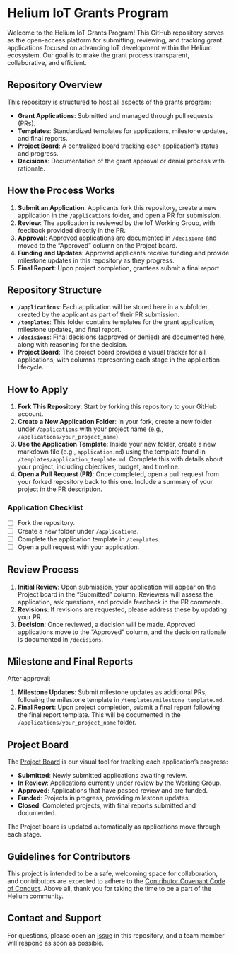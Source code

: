 # **Helium IoT Grants Program**

Welcome to the Helium IoT Grants Program! This GitHub repository serves as the open-access platform for submitting, reviewing, and tracking grant applications focused on advancing IoT development within the Helium ecosystem. Our goal is to make the grant process transparent, collaborative, and efficient.

## **Repository Overview**

This repository is structured to host all aspects of the grants program:
- **Grant Applications**: Submitted and managed through pull requests (PRs).
- **Templates**: Standardized templates for applications, milestone updates, and final reports.
- **Project Board**: A centralized board tracking each application’s status and progress.
- **Decisions**: Documentation of the grant approval or denial process with rationale.

## **How the Process Works**

1. **Submit an Application**: Applicants fork this repository, create a new application in the `/applications` folder, and open a PR for submission.
2. **Review**: The application is reviewed by the IoT Working Group, with feedback provided directly in the PR.
3. **Approval**: Approved applications are documented in `/decisions` and moved to the “Approved” column on the Project board.
4. **Funding and Updates**: Approved applicants receive funding and provide milestone updates in this repository as they progress.
5. **Final Report**: Upon project completion, grantees submit a final report.

## **Repository Structure**

- **`/applications`**: Each application will be stored here in a subfolder, created by the applicant as part of their PR submission.
- **`/templates`**: This folder contains templates for the grant application, milestone updates, and final report.
- **`/decisions`**: Final decisions (approved or denied) are documented here, along with reasoning for the decision.
- **Project Board**: The project board provides a visual tracker for all applications, with columns representing each stage in the application lifecycle.

## **How to Apply**

1. **Fork This Repository**: Start by forking this repository to your GitHub account.
2. **Create a New Application Folder**: In your fork, create a new folder under `/applications` with your project name (e.g., `/applications/your_project_name`).
3. **Use the Application Template**: Inside your new folder, create a new markdown file (e.g., `application.md`) using the template found in `/templates/application_template.md`. Complete this with details about your project, including objectives, budget, and timeline.
4. **Open a Pull Request (PR)**: Once completed, open a pull request from your forked repository back to this one. Include a summary of your project in the PR description.

### **Application Checklist**
- [ ] Fork the repository.
- [ ] Create a new folder under `/applications`.
- [ ] Complete the application template in `/templates`.
- [ ] Open a pull request with your application.

## **Review Process**

1. **Initial Review**: Upon submission, your application will appear on the Project board in the “Submitted” column. Reviewers will assess the application, ask questions, and provide feedback in the PR comments.
2. **Revisions**: If revisions are requested, please address these by updating your PR.
3. **Decision**: Once reviewed, a decision will be made. Approved applications move to the “Approved” column, and the decision rationale is documented in `/decisions`.

## **Milestone and Final Reports**

After approval:
1. **Milestone Updates**: Submit milestone updates as additional PRs, following the milestone template in `/templates/milestone_template.md`.
2. **Final Report**: Upon project completion, submit a final report following the final report template. This will be documented in the `/applications/your_project_name` folder.

## **Project Board**

The [Project Board](https://github.com/users/illperipherals/projects/1) is our visual tool for tracking each application’s progress:
- **Submitted**: Newly submitted applications awaiting review.
- **In Review**: Applications currently under review by the Working Group.
- **Approved**: Applications that have passed review and are funded.
- **Funded**: Projects in progress, providing milestone updates.
- **Closed**: Completed projects, with final reports submitted and documented.

The Project board is updated automatically as applications move through each stage.

## **Guidelines for Contributors**

This project is intended to be a safe, welcoming space for collaboration, and contributors are expected to adhere to the
[Contributor Covenant Code of Conduct](http://contributor-covenant.org/).
Above all, thank you for taking the time to be a part of the Helium community.

## **Contact and Support**

For questions, please open an [Issue](https://github.com/illperipherals/helium-iot-grants/issues/new) in this repository, and a team member will respond as soon as possible.
